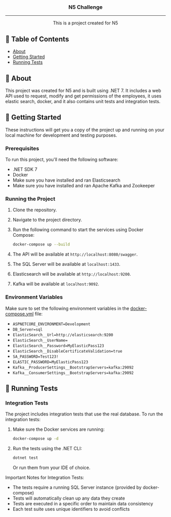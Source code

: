 <h3 align="center">N5 Challenge</h3>

---

<p align="center"> This is a project created for N5
    <br> 
</p>

## 📝 Table of Contents

- [About](#about)
- [Getting Started](#getting_started)
- [Running Tests](#running_tests)

## 🧐 About <a name = "about"></a>

This project was created for N5 and is built using .NET 7. It includes a web API used to request, modify and get permissions of the employees, it uses elastic search, docker, and it also contains unit tests and integration tests.

## 🏁 Getting Started <a name = "getting_started"></a>

These instructions will get you a copy of the project up and running on your local machine for development and testing purposes.

### Prerequisites

To run this project, you'll need the following software:

- .NET SDK 7
- Docker
- Make sure you have installed and ran Elasticsearch
- Make sure you have installed and ran Apache Kafka and Zookeeper

### Running the Project

1. Clone the repository.
2. Navigate to the project directory.
3. Run the following command to start the services using Docker Compose:

    ```sh
    docker-compose up --build
    ```

4. The API will be available at `http://localhost:8080/swagger`.
5. The SQL Server will be available at `localhost:1433`.
6. Elasticsearch will be available at `http://localhost:9200`.
7. Kafka will be available at `localhost:9092`.

### Environment Variables

Make sure to set the following environment variables in the [docker-compose.yml](http://_vscodecontentref_/0) file:

- `ASPNETCORE_ENVIRONMENT=Development`
- `DB_Server=sql`
- `ElasticSearch__Url=http://elasticsearch:9200`
- `ElasticSearch__UserName=`
- `ElasticSearch__Password=MyElasticPass123`
- `ElasticSearch__DisableCertificateValidation=true`
- `SA_PASSWORD=Test123!`
- `ELASTIC_PASSWORD=MyElasticPass123`
- `Kafka__ProducerSettings__BootstrapServers=kafka:29092`
- `Kafka__ConsumerSettings__BootstrapServers=kafka:29092`

## 🧪 Running Tests <a name = "running_tests"></a>

### Integration Tests

The project includes integration tests that use the real database. To run the integration tests:

1. Make sure the Docker services are running:
    ```sh
    docker-compose up -d
    ```

2. Run the tests using the .NET CLI:
    ```sh
    dotnet test
    ```

   Or run them from your IDE of choice.

Important Notes for Integration Tests:
- The tests require a running SQL Server instance (provided by docker-compose)
- Tests will automatically clean up any data they create
- Tests are executed in a specific order to maintain data consistency
- Each test suite uses unique identifiers to avoid conflicts

